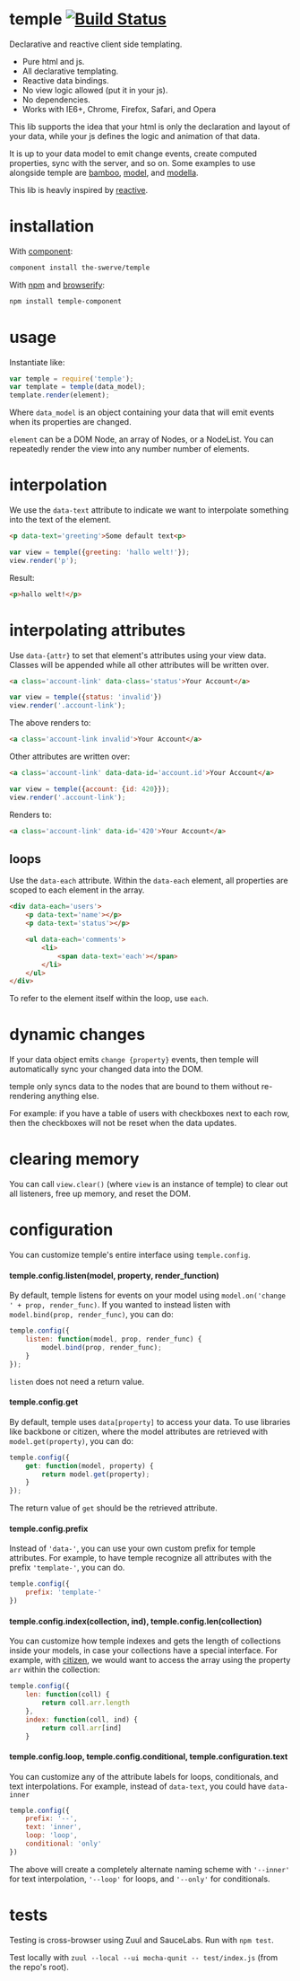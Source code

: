 # temple [![Build Status](https://travis-ci.org/the-swerve/temple.png?branch=master)](https://travis-ci.org/the-swerve/temple)

Declarative and reactive client side templating.

* Pure html and js.
* All declarative templating.
* Reactive data bindings.
* No view logic allowed (put it in your js).
* No dependencies.
* Works with IE6+, Chrome, Firefox, Safari, and Opera

This lib supports the idea that your html is only the declaration and layout of your data, while your js defines the logic and animation of that data.

It is up to your data model to emit change events, create computed properties, sync with the server, and so on. Some examples to use alongside temple are [bamboo](https://github.com/defunctzombie/bamboo), [model](https://github.com/component/model), and [modella](https://github.com/modella/modella).

This lib is heavly inspired by [reactive](https://github.com/component/reactive).

# installation

With [component](https://github.com/component/component):

```sh
component install the-swerve/temple
```

With [npm](http://npmjs.org) and [browserify](http://browserify.org/):

```sh
npm install temple-component
```

# usage

Instantiate like:

```js
var temple = require('temple');
var template = temple(data_model);
template.render(element);
```

Where `data_model` is an object containing your data that will emit events when
its properties are changed.

`element` can be a DOM Node, an array of Nodes, or a NodeList. You can repeatedly render the view into any number number of elements.

# interpolation

We use the `data-text` attribute to indicate we want to interpolate something into the text of the element.

```html
<p data-text='greeting'>Some default text<p>
```

```js
var view = temple({greeting: 'hallo welt!'});
view.render('p');
```

Result:

```html
<p>hallo welt!</p>
```

# interpolating attributes

Use `data-{attr}` to set that element's attributes using your view data.
Classes will be appended while all other attributes will be written over.

```html
<a class='account-link' data-class='status'>Your Account</a>
```

```js
var view = temple({status: 'invalid'})
view.render('.account-link');
```

The above renders to:

```html
<a class='account-link invalid'>Your Account</a>
```

Other attributes are written over:

```html
<a class='account-link' data-data-id='account.id'>Your Account</a>
```

```js
var view = temple({account: {id: 420}});
view.render('.account-link');
```

Renders to:

```html
<a class='account-link' data-id='420'>Your Account</a>
```

## loops

Use the `data-each` attribute. Within the `data-each` element, all properties are scoped to each element in the array.

```html
<div data-each='users'>
	<p data-text='name'></p>
	<p data-text='status'></p>

	<ul data-each='comments'>
		<li>
			<span data-text='each'></span>
		</li>
	</ul>
</div>
```

To refer to the element itself within the loop, use `each`.

# dynamic changes

If your data object emits `change {property}` events, then temple will
automatically sync your changed data into the DOM.

temple only syncs data to the nodes that are bound to them without re-rendering anything else.

For example: if you have a table of users with checkboxes next to each row, then the checkboxes will not be reset when the data updates.

# clearing memory

You can call `view.clear()` (where `view` is an instance of temple) to clear out all listeners, free up memory, and reset the DOM.

# configuration

You can customize temple's entire interface using `temple.config`.

#### temple.config.listen(model, property, render_function)

By default, temple listens for events on your model using `model.on('change ' + prop, render_func)`. If you wanted to instead listen with `model.bind(prop, render_func)`, you can do:

```js
temple.config({
	listen: function(model, prop, render_func) {
		model.bind(prop, render_func);
	}
});
```

`listen` does not need a return value.

#### temple.config.get

By default, temple uses `data[property]` to access your data. To use libraries like backbone or citizen, where the model attributes are retrieved with `model.get(property)`, you can do:

```js
temple.config({
	get: function(model, property) {
		return model.get(property);
	}
});
```

The return value of `get` should be the retrieved attribute.

#### temple.config.prefix

Instead of `'data-'`, you can use your own custom prefix for temple attributes. For example, to have temple recognize all attributes with the prefix `'template-'`, you can do.

```js
temple.config({
	prefix: 'template-'
})
```

#### temple.config.index(collection, ind), temple.config.len(collection)

You can customize how temple indexes and gets the length of collections inside your models, in case your collections have a special interface. For example, with [citizen](https://github.com/the-swerve/citizen), we would want to access the array using the property `arr` within the collection:

```js
temple.config({
	len: function(coll) {
		return coll.arr.length
	},
	index: function(coll, ind) {
		return coll.arr[ind]
	}
```

#### temple.config.loop, temple.config.conditional, temple.configuration.text

You can customize any of the attribute labels for loops, conditionals, and text interpolations. For example, instead of `data-text`, you could have `data-inner`

```js
temple.config({
	prefix: '--',
	text: 'inner',
	loop: 'loop',
	conditional: 'only'
})
```

The above will create a completely alternate naming scheme with `'--inner'` for text interpolation, `'--loop'` for loops, and `'--only'` for conditionals.

# tests

Testing is cross-browser using Zuul and SauceLabs. Run with `npm test`.

Test locally with `zuul --local --ui mocha-qunit -- test/index.js` (from the repo's root).
